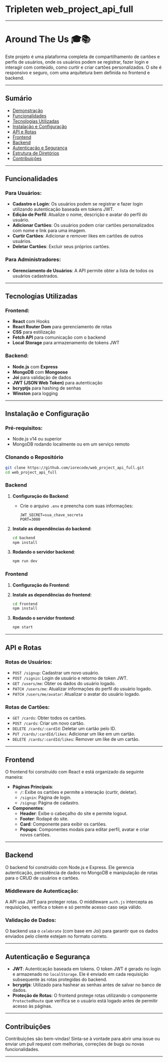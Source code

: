 # Tripleten web_project_api_full

---

# **Around The Us** 🎓📚

Este projeto é uma plataforma completa de compartilhamento de cartões e perfis de usuários, onde os usuários podem se registrar, fazer login e interagir com conteúdo, como curtir e criar cartões personalizados. O site é responsivo e seguro, com uma arquitetura bem definida no frontend e backend.

---

## **Sumário**

- [Demonstração](#demonstração)
- [Funcionalidades](#funcionalidades)
- [Tecnologias Utilizadas](#tecnologias-utilizadas)
- [Instalação e Configuração](#instalação-e-configuração)
- [API e Rotas](#api-e-rotas)
- [Frontend](#frontend)
- [Backend](#backend)
- [Autenticação e Segurança](#autenticação-e-segurança)
- [Estrutura de Diretórios](#estrutura-de-diretórios)
- [Contribuições](#contribuições)

---

## **Funcionalidades**

### Para Usuários:

- **Cadastro e Login**: Os usuários podem se registrar e fazer login utilizando autenticação baseada em tokens JWT.
- **Edição de Perfil**: Atualize o nome, descrição e avatar do perfil do usuário.
- **Adicionar Cartões**: Os usuários podem criar cartões personalizados com nome e link para uma imagem.
- **Curtir Cartões**: Adicionar e remover likes em cartões de outros usuários.
- **Deletar Cartões**: Excluir seus próprios cartões.

### Para Administradores:

- **Gerenciamento de Usuários**: A API permite obter a lista de todos os usuários cadastrados.

---

## **Tecnologias Utilizadas**

### **Frontend**:

- **React** com Hooks
- **React Router Dom** para gerenciamento de rotas
- **CSS** para estilização
- **Fetch API** para comunicação com o backend
- **Local Storage** para armazenamento de tokens JWT

### **Backend**:

- **Node.js** com **Express**
- **MongoDB** com **Mongoose**
- **Joi** para validação de dados
- **JWT (JSON Web Token)** para autenticação
- **bcryptjs** para hashing de senhas
- **Winston** para logging

---

## **Instalação e Configuração**

### Pré-requisitos:

- Node.js v14 ou superior
- MongoDB rodando localmente ou em um serviço remoto

### Clonando o Repositório

```bash
git clone https://github.com/iorecode/web_project_api_full.git
cd web_project_api_full
```

### Backend

1. **Configuração do Backend**:

   - Crie o arquivo `.env` e preencha com suas informações:
     ```
     JWT_SECRET=sua_chave_secreta
     PORT=3000
     ```

2. **Instale as dependências do backend**:

   ```bash
   cd backend
   npm install
   ```

3. **Rodando o servidor backend**:
   ```bash
   npm run dev
   ```

### Frontend

1. **Configuração do Frontend**:

2. **Instale as dependências do frontend**:

   ```bash
   cd frontend
   npm install
   ```

3. **Rodando o servidor frontend**:
   ```bash
   npm start
   ```

---

## **API e Rotas**

### **Rotas de Usuários:**

- `POST /signup`: Cadastrar um novo usuário.
- `POST /signin`: Login de usuário e retorno de token JWT.
- `GET /users/me`: Obter os dados do usuário logado.
- `PATCH /users/me`: Atualizar informações do perfil do usuário logado.
- `PATCH /users/me/avatar`: Atualizar o avatar do usuário logado.

### **Rotas de Cartões:**

- `GET /cards`: Obter todos os cartões.
- `POST /cards`: Criar um novo cartão.
- `DELETE /cards/:cardId`: Deletar um cartão pelo ID.
- `PUT /cards/:cardId/likes`: Adicionar um like em um cartão.
- `DELETE /cards/:cardId/likes`: Remover um like de um cartão.

---

## **Frontend**

O frontend foi construído com React e está organizado da seguinte maneira:

- **Páginas Principais**:
  - `/`: Exibe os cartões e permite a interação (curtir, deletar).
  - `/signin`: Página de login.
  - `/signup`: Página de cadastro.
- **Componentes**:
  - **Header**: Exibe o cabeçalho do site e permite logout.
  - **Footer**: Rodapé do site.
  - **Card**: Componente para exibir os cartões.
  - **Popups**: Componentes modais para editar perfil, avatar e criar novos cartões.

---

## **Backend**

O backend foi construído com Node.js e Express. Ele gerencia autenticação, persistência de dados no MongoDB e manipulação de rotas para o CRUD de usuários e cartões.

### **Middleware de Autenticação:**

A API usa JWT para proteger rotas. O middleware `auth.js` intercepta as requisições, verifica o token e só permite acesso caso seja válido.

### **Validação de Dados:**

O backend usa o `celebrate` (com base em Joi) para garantir que os dados enviados pelo cliente estejam no formato correto.

---

## **Autenticação e Segurança**

- **JWT**: Autenticação baseada em tokens. O token JWT é gerado no login e armazenado no `localStorage`. Ele é enviado em cada requisição subsequente às rotas protegidas do backend.
- **bcryptjs**: Utilizado para hashear as senhas antes de salvar no banco de dados.
- **Proteção de Rotas**: O frontend protege rotas utilizando o componente `ProtectedRoute` que verifica se o usuário está logado antes de permitir acesso às páginas.

---

## **Contribuições**

Contribuições são bem-vindas! Sinta-se à vontade para abrir uma issue ou enviar um pull request com melhorias, correções de bugs ou novas funcionalidades.

---
